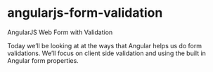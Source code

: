# angularjs-form-validation
AngularJS Web Form with Validation

Today we’ll be looking at at the ways that Angular helps us do form validations. We’ll focus on client side validation and using the built in Angular form properties.


